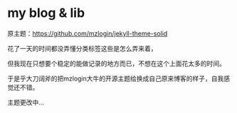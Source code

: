 my blog & lib
=================

原主题：https://github.com/mzlogin/jekyll-theme-solid

花了一天的时间都没弄懂分类标签这些是怎么弄来着，

但我现在只想要个稳定的能做记录的地方而已，不想在这个上面花太多的时间。

于是乎大刀阔斧的把mzlogin大牛的开源主题给换成自己原来博客的样子，自我感觉还不错。

主题更改中...
